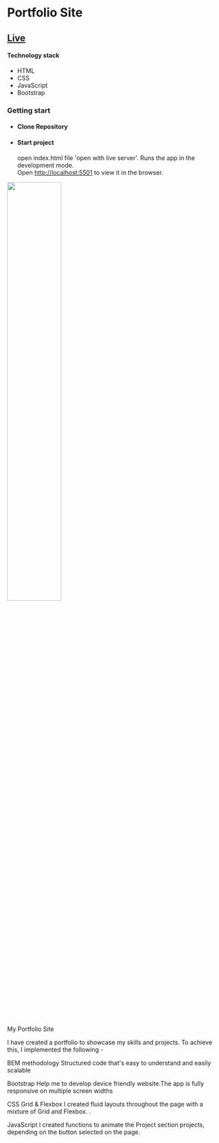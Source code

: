 # Portfolio Site

## [Live](https://vijendra.tech)

#### Technology stack
- HTML
- CSS
- JavaScript
- Bootstrap

### Getting start
- #### Clone Repository
- #### Start project
    open index.html file 'open with live server'.
    Runs the app in the development mode.<br />
    Open [http://localhost:5501](http://localhost:5501) to view it in the browser. 
    

<img src="image/portfolio.jpg" width="50%" height="50%">

My Portfolio Site

I have created a portfolio to showcase my skills and projects. To achieve this, I implemented the following -

BEM methodology
Structured code that's easy to understand and easily scalable

Bootstrap
Help me to develop device friendly website.The app is fully responsive on multiple screen widths

CSS Grid & Flexbox
I created fluid layouts throughout the page with a mixture of Grid and Flexbox. .

JavaScript
I created functions to animate the Project section projects, depending on the button selected on the page.





